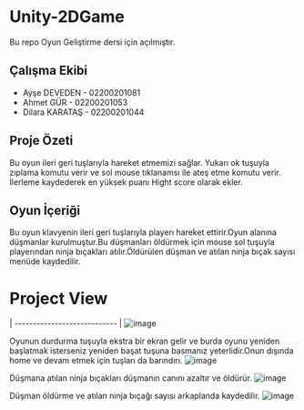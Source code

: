 # Unity-2DGame
Bu repo Oyun Geliştirme dersi için açılmıştır.
## Çalışma Ekibi 
 - Ayşe DEVEDEN   - 02200201081
 - Ahmet GÜR      - 02200201053
 - Dilara KARATAŞ - 02200201044

## Proje Özeti
Bu oyun ileri geri tuşlarıyla hareket etmemizi sağlar. Yukarı ok tuşuyla zıplama komutu verir ve sol mouse tıklanamsı ile ateş etme komutu verir. İlerleme kaydederek en yüksek puanı Hight score olarak ekler.

## Oyun İçeriği
Bu oyun klavyenin ileri geri tuşlarıyla playerı hareket ettirir.Oyun alanına düşmanlar kurulmuştur.Bu düşmanları öldürmek için mouse sol tuşuyla playerından ninja bıçakları atılır.Öldürülen düşman ve atılan ninja bıçak sayısı menüde kaydedilir.
# 
# Project View
| ---------------------------- |
![image](https://github.com/aysedeveden/Unity-2DGame/assets/116079495/68f2d224-cec6-42e9-a26e-d43c15d3ec6d)

Oyunun durdurma tuşuyla ekstra bir ekran gelir ve burda oyunu yeniden başlatmak isterseniz yeniden başat tuşuna basmanız yeterlidir.Onun dışında home ve devam etmek için tuşları da barındırı.
![image](https://github.com/aysedeveden/Unity-2DGame/assets/116079495/edf1769b-3a51-42d3-a10a-39bb917b6a2d)


Düşmana atılan ninja bıçakları düşmanın canını azaltır ve öldürür.
![image](https://github.com/aysedeveden/Unity-2DGame/assets/116079495/fc29d53d-4975-490f-8334-87bef2504ecf)



Düşman öldürme ve atılan ninja bıçağı sayısı arkaplanda kaydedilir.
![image](https://github.com/aysedeveden/Unity-2DGame/assets/116079495/77172703-f91d-4a76-ad96-e971907be141)






 
